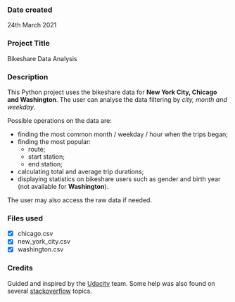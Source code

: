 ### Date created
24th March 2021

### Project Title
Bikeshare Data Analysis

### Description
This Python project uses the bikeshare data for **New York City, Chicago and Washington**. The user can analyse the data filtering by *city, month and weekday*.

Possible operations on the data are:

* finding the most common month / weekday / hour when the trips began;
* finding the most popular:
  * route;
  * start station;
  * end station;
* calculating total and average trip durations;
* displaying statistics on bikeshare users such as gender and birth year (not available for **Washington**).

The user may also access the raw data if needed.

### Files used
- [x] chicago.csv
- [x] new_york_city.csv
- [x] washington.csv

### Credits
Guided and inspired by the [Udacity](https://www.udacity.com/) team. Some help was also found on several [stackoverflow](https://stackoverflow.com/) topics.
